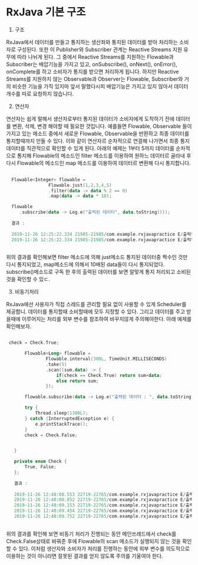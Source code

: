 # RxJava 기본 구조



1. 구조 


RxJava에서 데이터를 만들고 통지하는 생산좌와 통지된 데이터를 받아 처리하는 소비자로 구성된다. 또한 이 Publisher와 Subscriber 관계는 Reactive Streams 
지원 유무에 따라 나뉘게 된다. 그 중에서 Reactive Streams를 지원하는 Flowable과 Subscriber는 배압기능을 가지고 있고, onSubscribe(), onNext(), 
onError(), onComplete를 하고 소비자가 통지를 받으면 처리하게 됩니다. 하지만 Reactive Streams를 지원하지 않는 Observable과 Observer는 Flowable, Subscriber와 거의 비슷한 기능을 가직 있지마 앞서 말했다시피 배압기능은 가지고 있지 않아서 데이터 개수를 따로 요청하지 않습니다.
 
 
2. 연산자


연산자는 쉽게 말해서 생산자로부터 통지된 데이터가 소비자에게 도착하기 전에 데이터를 변환, 삭제, 변경 해야할 때 필요한 것입니다. 예를들면 Flowable, Observable 들이 가지고 있는 메소드 중에서 새로운 Flowable, Observable을 반환하고 최종 데이터를 통지할때까지 만들 수 있다. 이와 같이 연산자르 순차적으로 연결해 나가면서 최종 통지 데이터를 직관적으로 확인할 수 있게 된다. 아래의 예제는 1부터 5까지 데이터를 순차적으로 통지해 Flowable의 메소드인 filter 메소드를 이용하여 원하느 데이터르 골라내 후 다시 Flowable의 메소드인 map 메소드를 이용하여 데이터르 변환해 다시 통지합니다.
 
 
```kotlin
 
  Flowable<Integer> flowable =
                Flowable.just(1,2,3,4,5)
                .filter(data -> data % 2 == 0)
                .map(data -> data * 10);

  flowable
     .subscribe(data -> Log.e("출럭된 데이터", data.toString()));
     
  결과 :   
  
  2019-11-26 12:25:22.334 21985-21985/com.example.rxjavapractice E/출럭된 데이터: 20
  2019-11-26 12:25:22.334 21985-21985/com.example.rxjavapractice E/출럭된 데이터: 40
 
 ```
 
 위의 결과를 확인해보면 filter 메소드에 의해 just메소드 통지된 데이터중 짝수인 것만 다시 통지되었고, map메소드에 의해서 10배된 data들이 다시 통지되었다.
 subscribe()메소드로 구독 한 후의 출력된 데이터를 보면 알맞게 통지 처리되고 소비된 것을 확인할 수 있ㄷ.


3. 비동기처리 

 
RxJava에선 사용자가 직접 스레드를 관리할 필요 없이 사용할 수 있게 Scheduler를 제공합니. 데이터를 통지할때 소비할때에 모두 지정할 수 있다. 그리고 데이터를 주고 받을때에 이루어지는 처리를 외부 변수를 참조하여 바꾸지않게 주의해야한다. 아래 예제를 확인해보자.
 
 ```kotlin
 
  check = Check.True;

        Flowable<Long> flowable =
                Flowable.interval(300L, TimeUnit.MILLISECONDS)
                .take(5)
                .scan((sum,data) -> {
                    if(check == Check.True) return sum+data;
                    else return sum;
                });

        flowable.subscribe(data -> Log.e("출력된 데이터 : ", data.toString()));

        try {
            Thread.sleep(1300L);
        } catch (InterruptedException e) {
            e.printStackTrace();
        }
        check = Check.False;


    }

    private enum Check {
        True, False;
    };
    
    결과 : 
    
    2019-11-26 12:48:08.553 22719-22765/com.example.rxjavapractice E/출력된 데이터 :: 0
    2019-11-26 12:48:08.852 22719-22765/com.example.rxjavapractice E/출력된 데이터 :: 1
    2019-11-26 12:48:09.153 22719-22765/com.example.rxjavapractice E/출력된 데이터 :: 3
    2019-11-26 12:48:09.454 22719-22765/com.example.rxjavapractice E/출력된 데이터 :: 6
    2019-11-26 12:48:09.752 22719-22765/com.example.rxjavapractice E/출력된 데이터 :: 6
   
 ```
 
 위의 결과를 확인해 보면 비동기 처리가 진행되는 동안 메인쓰레드에서 check를 Check.False상태로 바꿔준 후에 Flowable의 scan 메소드가 실행되지 않는 것을 확인
 할 수 있다. 이처럼 생산자와 소비자가 처리를 진행하는 동안에 외부 변수를 의도적으로 이용하는 것이 아니라면 잘못된 결과를 얻지 않도록 주의를 기울여야 한다.
